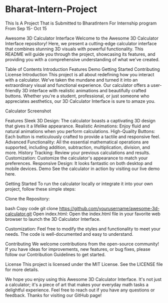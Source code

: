 # Bharat-Intern-Project
This Is A Project That is Submitted to BharatIntern For Internship program From Sep 15- Oct 15  

Awesome 3D Calculator Interface
Welcome to the Awesome 3D Calculator Interface repository! Here, we present a cutting-edge calculator interface that combines stunning 3D visuals with powerful functionality. This README will guide you through the project, showcasing its features, and providing you with a comprehensive understanding of what we've created.

Table of Contents
Introduction
Features
Demo
Getting Started
Contributing
License
Introduction
This project is all about redefining how you interact with a calculator. We've taken the mundane and turned it into an extraordinary visual and functional experience. Our calculator offers a user-friendly 3D interface with realistic animations and beautifully crafted buttons. Whether you're a student, professional, or just someone who appreciates aesthetics, our 3D Calculator Interface is sure to amaze you.

Calculator Screenshot

Features
Sleek 3D Design: The calculator boasts a captivating 3D design that gives it a lifelike appearance.
Realistic Animations: Enjoy fluid and natural animations when you perform calculations.
High-Quality Buttons: Each button is meticulously crafted to provide a tactile and responsive feel.
Advanced Functionality: All the essential mathematical operations are supported, including addition, subtraction, multiplication, division, and more.
History Tracking: Review your previous calculations and results.
Customization: Customize the calculator's appearance to match your preferences.
Responsive Design: It looks fantastic on both desktop and mobile devices.
Demo
See the calculator in action by visiting our live demo here.

Getting Started
To run the calculator locally or integrate it into your own project, follow these simple steps:

Clone the Repository:

bash
Copy code
git clone https://github.com/yourusername/awesome-3d-calculator.git
Open index.html:
Open the index.html file in your favorite web browser to launch the 3D Calculator Interface.

Customization:
Feel free to modify the styles and functionality to meet your needs. The code is well-documented and easy to understand.

Contributing
We welcome contributions from the open-source community! If you have ideas for improvements, new features, or bug fixes, please follow our Contribution Guidelines to get started.

License
This project is licensed under the MIT License. See the LICENSE file for more details.

We hope you enjoy using this Awesome 3D Calculator Interface. It's not just a calculator; it's a piece of art that makes your everyday math tasks a delightful experience. Feel free to reach out if you have any questions or feedback. Thanks for visiting our GitHub page!
